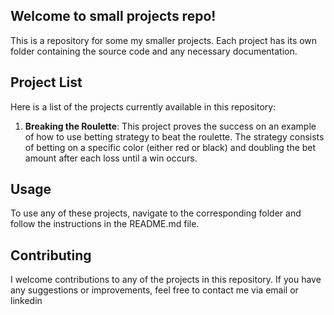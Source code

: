 ## Welcome to small projects repo!

This is a repository for some my smaller projects. Each project has its own folder containing the source code and any necessary documentation.

## Project List

Here is a list of the projects currently available in this repository:

1) **Breaking the Roulette**: This project proves the success on an example of how to use betting strategy to beat the roulette. The strategy consists of betting on a specific color (either red or black) and doubling the bet amount after each loss until a win occurs.

## Usage

To use any of these projects, navigate to the corresponding folder and follow the instructions in the README.md file.

## Contributing

I welcome contributions to any of the projects in this repository. If you have any suggestions or improvements, feel free to contact me via email or linkedin
